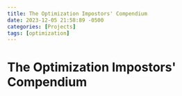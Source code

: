 ```yaml
---
title: The Optimization Impostors' Compendium
date: 2023-12-05 21:58:89 -0500
categories: [Projects]
tags: [optimization]
---
```


# The Optimization Impostors' Compendium

